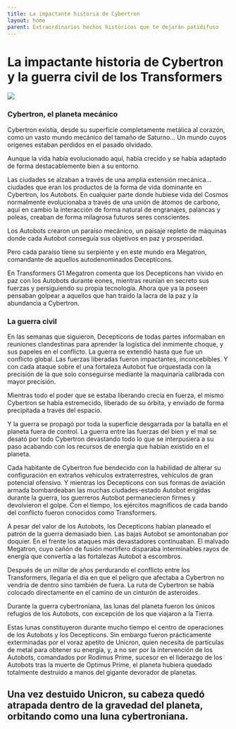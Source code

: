 ```yaml
---
title: La impactante historia de Cybertron
layout: home
parent: Extraordinarios hechos históricos que te dejarán patidifuso
---
```


# **La impactante historia de Cybertron y la guerra civil de los Transformers**

![](https://img.ecartelera.com/noticias/fotos/40000/40092/1.jpg)

### Cybertron, el planeta mecánico

Cybertron existía, desde su superficie completamente metálica al corazón, como un vasto mundo mecánico del tamaño de Saturno... Un mundo cuyos orígenes estaban perdidos en el pasado olvidado.

Aunque la vida había evolucionado aquí, había crecido y se había adaptado de forma destacablemente bien a su entorno.

Las ciudades se alzaban a través de una amplia extensión mecánica... ciudades que eran los productos de la forma de vida dominante en Cybertron, los Autobots. En cualquier parte donde hubiese vida del Cosmos normalmente evolucionaba a través de una unión de átomos de carbono, aquí en cambio la interacción de forma natural de engranajes, palancas y poleas, creaban de forma milagrosa futuros seres conscientes.

Los Autobots crearon un paraíso mecánico, un paisaje repleto de máquinas donde cada Autobot conseguía sus objetivos en paz y prosperidad.

Pero cada paraíso tiene su serpiente y en este mundo era Megatron, comandante de aquellos autodenominados Decepticons.

En Transformers G1 Megatron comenta que los Decepticons han vivido en paz con los Autobots durante eones, mientras reunían en secreto sus fuerzas y persiguiendo su propia tecnología. Ahora que ya la poseen pensaban golpear a aquellos que han traído la lacra de la paz y la abundancia a Cybertron.

### La guerra civil

En las semanas que siguieron, Decepticons de todas partes informaban en reuniones clandestinas para aprender la logística del inmimente choque, y sus papeles en el conflicto. La guerra se extendió hasta que fue un conflicto global. Las fuerzas liberadas fueron impactantes, inconcebibles. Y con cada ataque sobre el una fortaleza Autobot fue orquestada con la precisión de la que solo conseguirse mediante la maquinaria calibrada con mayor precisión.

Mientras todo el poder que se estaba liberando crecía en fuerza, el mismo Cybertron se había estremecido, liberado de su órbita, y enviado de forma precipitada a través del espacio.

Y la guerra se propagó por toda la superficie desgarrada por la batalla en el planeta fuera de control. La guerra entre las fuerzas del bien y el mal se desató por todo Cybertron devastando todo lo que se interpusiera a su paso acabando con los recursos de energía que habían existido en el planeta.

Cada habitante de Cybertron fue bendecido con la habilidad de alterar su configuración en extraños vehículos extraterrestres, vehículos de gran potencial ofensivo. Y mientras los Decepticons con sus formas de aviación armada bombardeaban las muchas ciudades-estado Autobot erigidas durante la guerra, los guerreros Autobot permanecieron firmes y devolvieron el golpe. Con el tiempo, los ejércitos magníficos de cada bando del conflicto fueron conocidos como Transformers.

A pesar del valor de los Autobots, los Decepticons habían planeado el patrón de la guerra demasiado bien. Las bajas Autobot se amontonaban por doquier. En el frente los ataques más devastadores continuaban. El malvado Megatron, cuyo cañón de fusión mortífero disparaba interminables rayos de energía que convertía a las fortalezas Autobot a escombros.

Después de un millar de años perdurando el conflicto entre los Transformers, llegaría el día en que el peligro que afectaba a Cybertron no vendría de dentro sino también de fuera. La ruta de Cybertron se había colocado directamente en el camino de un cinturón de asteroides.

Durante la guerra cybertroniana, las lunas del planeta fueron los únicos refugios de los Autobots, con excepción de los que viajaron a la Tierra.

Estas lunas constituyeron durante mucho tiempo el centro de operaciones de los Autobots y los Decepticons. Sin embargo fueron prácticamente exterminadas por el voraz apetito de Unicron, quien necesita de partículas de metal para obtener su energía, y, a no ser por la intervención de los Autobots, comandados por Rodimus Prime, sucesor en el liderazgo de los Autobots tras la muerte de Optimus Prime,  el planeta hubiera quedado totalmente destruido a manos del gigante devorador de planetas.

Una vez destuido Unicron, su cabeza quedó atrapada dentro de la gravedad del planeta, orbitando como una luna cybertroniana.
----

[^1]: [It can take up to 10 minutes for changes to your site to publish after you push the changes to GitHub](https://docs.github.com/en/pages/setting-up-a-github-pages-site-with-jekyll/creating-a-github-pages-site-with-jekyll#creating-your-site).

[Just the Docs]: https://just-the-docs.github.io/just-the-docs/
[GitHub Pages]: https://docs.github.com/en/pages
[README]: https://github.com/just-the-docs/just-the-docs-template/blob/main/README.md
[Jekyll]: https://jekyllrb.com
[GitHub Pages / Actions workflow]: https://github.blog/changelog/2022-07-27-github-pages-custom-github-actions-workflows-beta/
[use this template]: https://github.com/just-the-docs/just-the-docs-template/generate
